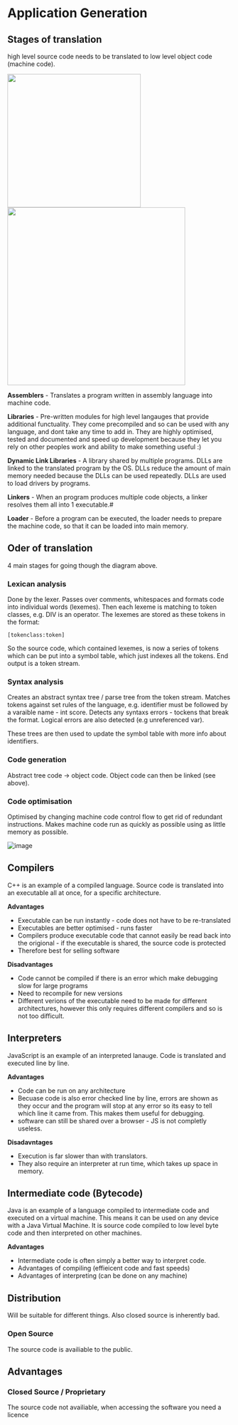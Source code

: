 # Application Generation

## Stages of translation
high level source code needs to be translated to low level object code (machine code). 

<img src="https://user-images.githubusercontent.com/72783315/201951276-340b3416-b2e1-4125-a1de-852e85606222.png" height="300">

<img src="https://user-images.githubusercontent.com/72783315/202662440-29edb18e-df09-408a-adb7-473497a71739.png" height="400">

**Assemblers** - Translates a program written in assembly language into machine code.

**Libraries** - Pre-written modules for high level langauges that provide additional functuality. They come precompiled and so can be used with any language, and dont take any time to add in. They are highly optimised, tested and documented and speed up development because they let you rely on other peoples work and ability to make something useful :)

**Dynamic Link Libraries** - A library shared by multiple programs. DLLs  are linked to the translated program by the OS. DLLs reduce the amount of main memory needed because the DLLs can be used repeatedly. DLLs are used to load drivers by programs. 

**Linkers** - When an program produces multiple code objects, a linker resolves them all into 1 executable.#

**Loader** - Before a program can be executed, the loader needs to prepare the machine code, so that it can be loaded into main memory.

## Oder of translation
4 main stages for going though the diagram above.

### Lexican analysis
Done by the lexer. Passes over comments, whitespaces and formats code into individual words (lexemes). Then each lexeme is matching to token classes, e.g. DIV is an operator. The lexemes are stored as these tokens in the format:

`[tokenclass:token]`

So the source code, which contained lexemes, is now a series of tokens which can be put into a symbol table, which just indexes all the tokens. End output is a token stream.

### Syntax analysis
Creates an abstract syntax tree / parse tree from the token stream. Matches tokens against set rules of the language, e.g. identifier must be followed by a varaible name - int score. Detects any syntaxs errors - tockens that break the format. Logical errors are also detected (e.g unreferenced var).

These trees are then used to update the symbol table with more info about identifiers. 

### Code generation
Abstract tree code -> object code. Object code can then be linked (see above).

### Code optimisation
Optimised by changing machine code control flow to get rid of redundant instructions. Makes machine code run as quickly as possible using as little memory as possible.

![image](https://user-images.githubusercontent.com/72783315/203333009-50b3d3eb-e8f7-436c-9530-5dd174028a1e.png)

## Compilers
C++ is an example of a compiled language. Source code is translated into an executable all at once, for a specific architecture.

**Advantages**
- Executable can be run instantly - code does not have to be re-translated
- Executables are better optimised - runs faster
- Compilers produce executable code that cannot easily be read back into the origional - if the executable is shared, the source code is protected
- Therefore best for selling software

**Disadvantages**
- Code cannot be compiled if there is an error which make debugging slow for large programs
- Need to recompile for new versions
- Different verions of the executable need to be made for different architectures, however this only requires different compilers and so is not too difficult.

## Interpreters
JavaScript is an example of an interpreted lanauge. Code is translated and executed line by line.

**Advantages**
- Code can be run on any architecture
- Becuase code is also error checked line by line, errors are shown as they occur and the program will stop at any error so its easy to tell which line it came from. This makes them useful for debugging.
- software can still be shared over a browser - JS is not completly useless.

**Disadavntages**
- Execution is far slower than with translators. 
- They also require an interpreter at run time, which takes up space in memory.

## Intermediate code (Bytecode)
Java is an example of a language compiled to intermediate code and executed on a virtual machine. This means it can be used on any device with a Java Virtual Machine. It is source code compiled to low level byte code and then interpreted on other machines. 

**Advantages**
- Intermediate code is often simply a better way to interpret code.
- Advantages of compiling (effieicent code and fast speeds)
- Advantages of interpreting (can be done on any machine)

##  Distribution
Will be suitable for different things. Also closed source is inherently bad.

### Open Source 
The source code is availiable to the public.

**Advantages**
- 

### Closed Source / Proprietary
The source code not availiable, when accessing the software you need a licence
